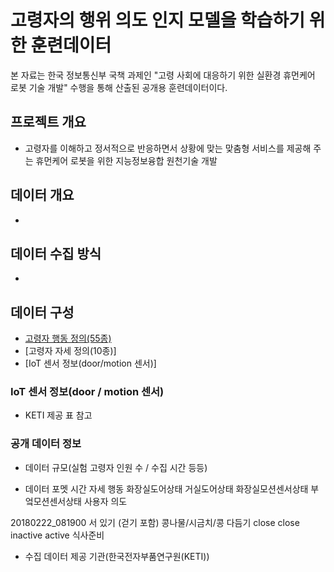 # 고령자의 행위 의도 인지 모델을 학습하기 위한 훈련데이터
본 자료는 한국 정보통신부 국책 과제인 "고령 사회에 대응하기 위한 실환경 휴먼케어 로봇 기술 개발" 수행을 통해 산출된 공개용 훈련데이터이다.

## 프로젝트 개요
 - 고령자를 이해하고 정서적으로 반응하면서 상황에 맞는 맞춤형 서비스를 제공해 주는 휴먼케어 로봇을 위한 지능정보융합 원천기술 개발 

## 데이터 개요
 - 
 
## 데이터 수집 방식
 - 

## 데이터 구성
 * [고령자 행동 정의(55종)](https://github.com/ssu0221/AIR_TrainingDataSet/blob/master/Actions.md)
 * [고령자 자세 정의(10종)]
 * [IoT 센서 정보(door/motion 센서)]

### IoT 센서 정보(door / motion 센서)
 - KETI 제공 표 참고





### 공개 데이터 정보
 
 - 데이터 규모(실험 고령자 인원 수 / 수집 시간 등등)
 
 
 
 - 데이터 포멧
 시간                자세                  행동	       화장실도어상태	거실도어상태	화장실모션센서상태	부엌모션센서상태    사용자 의도
 
 20180222_081900  서 있기 (걷기 포함)	콩나물/시금치/콩 다듬기	close     	close 	   inactive     	active       식사준비
 
 
 
 - 수집 데이터 제공 기관(한국전자부품연구원(KETI))
 
 
 

